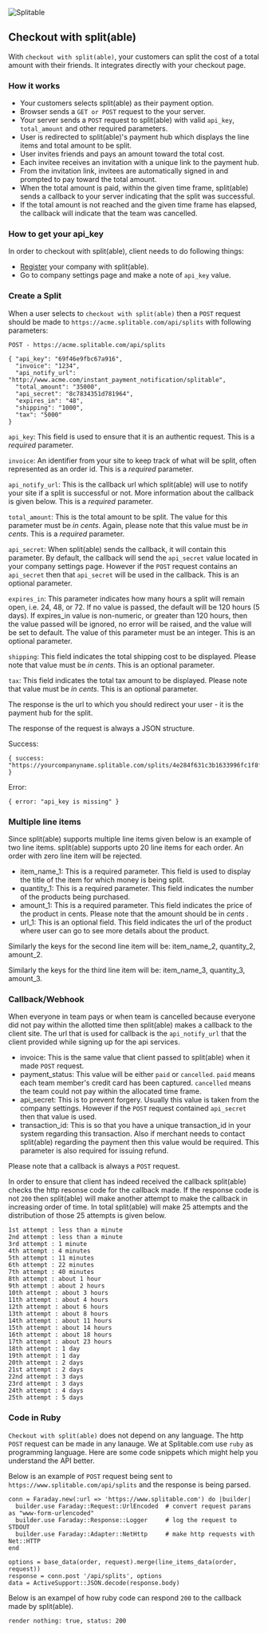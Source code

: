 ![Splitable](https://www.splitable.com/images/logo.png?1327850834)


## Checkout with split(able)

With `checkout with split(able)`, your customers can split the cost of a total amount with their friends. It integrates directly with your checkout page.

### How it works

* Your customers selects split(able) as their payment option.
* Browser sends a `GET or POST` request to the your server.
* Your server sends a `POST` request to split(able) with valid `api_key`, `total_amount` and other required parameters.
* User is redirected to split(able)'s payment hub which displays the line items and total amount to be split.
* User invites friends and pays an amount toward the total cost.
* Each invitee receives an invitation with a unique link to the payment hub.
* From the invitation link, invitees are automatically signed in and prompted to pay toward the total amount.
* When the total amount is paid, within the given time frame, split(able) sends a callback to your server indicating that the split was successful.
* If the total amount is not reached and the given time frame has elapsed, the callback will indicate that the team was cancelled.

### How to get your api_key

In order to checkout with split(able), client needs to do following things:

* [Register](https://www.splitable.com/users/sign_up) your company with split(able).
* Go to company settings page and make a note of `api_key` value.

### Create a Split

When a user selects to `checkout with split(able)` then a `POST` request should be made to `https://acme.splitable.com/api/splits` with following parameters:

`POST - https://acme.splitable.com/api/splits`

    { "api_key": "69f46e9fbc67a916",
      "invoice": "1234",
      "api_notify_url": "http://www.acme.com/instant_payment_notification/splitable",
      "total_amount": "35000",
      "api_secret": "8c7834351d781964",
      "expires_in": "48",
      "shipping": "1000",
      "tax": "5000"
    }

`api_key`: This field is used to ensure that it is an authentic request. This is a *required* parameter. 

`invoice`: An identifier from your site to keep track of what will be split, often represented as an order id. This is a *required* parameter.

`api_notify_url`: This is the callback url which split(able) will use to notify your site if a split is successful or not. More information about the callback is given below. This is a *required* parameter.

`total_amount`: This is the total amount to be split. The value for this parameter must be *in cents*. Again, please note that this value must be *in cents*. This is a *required* parameter.

`api_secret`: When split(able) sends the callback, it will contain this parameter. By default, the callback will send the `api_secret` value located in your company settings page. However if the `POST` request contains an `api_secret` then that `api_secret` will be used in the callback. This is an optional parameter.

`expires_in`: This parameter indicates how many hours a split will remain open, i.e. 24, 48, or 72. If no value is passed, the default will be 120 hours (5 days). If expires_in value is non-numeric, or greater than 120 hours, then the value passed will be ignored, no error will be raised, and the value will be set to default. The value of this parameter must be an integer. This is an optional parameter. 

`shipping`: This field indicates the total shipping cost to be displayed. Please note that value must be *in cents*. This is an optional parameter. 

`tax`: This field indicates the total tax amount to be displayed. Please note that value must be *in cents*. This is an optional parameter. 

The response is the url to which you should redirect your user - it is the payment hub for the split.

The response of the request is always a JSON structure.

Success:

    { success: "https://yourcompanyname.splitable.com/splits/4e284f631c3b1633996fc1f8fb7f8278a80065ec4d53d5b3ed1c/team" }

Error:

    { error: "api_key is missing" }
    
### Multiple line items

Since split(able) supports multiple line items given below is an example of two line items. split(able) supports upto 20 line items for each order. An order with zero line item will be rejected.

* item_name_1: This is a required parameter. This field is used to display the title of the item for which money is being split.
* quantity_1: This is a required parameter. This field indicates the number of the products being purchased.
* amount_1: This is a required parameter. This field indicates the price of the product in cents. Please note that the amount should be in *cents* .
* url_1: This is an optional field. This field indicates the url of the product where user can go to see more details about the product.

Similarly the keys for the second line item will be: item_name_2, quantity_2, amount_2.

Similarly the keys for the third line item will be: item_name_3, quantity_3, amount_3.

### Callback/Webhook

When everyone in team pays or when team is cancelled because everyone did not pay within the allotted time then split(able) makes a callback to the client site. The url that is used for callback is the `api_notify_url` that the client provided while signing up for the api services.

* invoice: This is the same value that client passed to split(able) when it made `POST` request.
* payment_status: This value will be either `paid` or `cancelled`. `paid` means each team member's credit card has been captured. `cancelled` means the team could not pay within the allocated time frame.
* api_secret: This is to prevent forgery. Usually this value is taken from the company settings. However if the `POST` request contained `api_secret` then that value is used.
* transaction_id: This is so that you have a unique transaction_id in your system regarding this transaction. Also if merchant needs to contact split(able) regarding the payment then this value would be required. This parameter is also required for issuing refund.

Please note that a callback is always a `POST` request.

In order to ensure that client has indeed received the callback split(able) checks the http resonse code for the callback made. If the response code is not `200` then split(able) will make another attempt to make the callback in increasing order of time. In total split(able) will make 25 attempts and the distribution of those 25 attempts is given below.

    1st attempt : less than a minute
    2nd attempt : less than a minute
    3rd attempt : 1 minute
    4th attempt : 4 minutes
    5th attempt : 11 minutes
    6th attempt : 22 minutes
    7th attempt : 40 minutes
    8th attempt : about 1 hour
    9th attempt : about 2 hours
    10th attempt : about 3 hours
    11th attempt : about 4 hours
    12th attempt : about 6 hours
    13th attempt : about 8 hours
    14th attempt : about 11 hours
    15th attempt : about 14 hours
    16th attempt : about 18 hours
    17th attempt : about 23 hours
    18th attempt : 1 day
    19th attempt : 1 day
    20th attempt : 2 days
    21st attempt : 2 days
    22nd attempt : 3 days
    23rd attempt : 3 days
    24th attempt : 4 days
    25th attempt : 5 days

### Code in Ruby

`Checkout with split(able)` does not depend on any language. The http `POST` request can be made in any lanauge. We at Splitable.com use `ruby` as programming language. Here are some code snippets which might help you understand the API better.

Below is an example of `POST` request being sent to `https://www.splitable.com/api/splits` and the response is being parsed.

    conn = Faraday.new(:url => 'https://www.splitable.com') do |builder|
      builder.use Faraday::Request::UrlEncoded  # convert request params as "www-form-urlencoded"
      builder.use Faraday::Response::Logger     # log the request to STDOUT
      builder.use Faraday::Adapter::NetHttp     # make http requests with Net::HTTP
    end

    options = base_data(order, request).merge(line_items_data(order, request))
    response = conn.post '/api/splits', options
    data = ActiveSupport::JSON.decode(response.body)

Below is an exampel of how ruby code can respond `200` to the callback made by split(able).

    render nothing: true, status: 200
